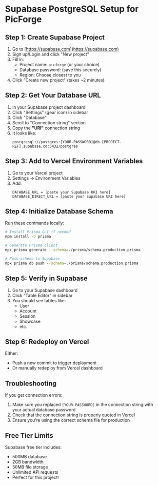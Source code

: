 # Supabase PostgreSQL Setup for PicForge

## Step 1: Create Supabase Project

1. Go to [https://supabase.com](https://supabase.com)
2. Sign up/Login and click "New project"
3. Fill in:
   - Project name: `picforge` (or your choice)
   - Database password: (save this securely)
   - Region: Choose closest to you
4. Click "Create new project" (takes ~2 minutes)

## Step 2: Get Your Database URL

1. In your Supabase project dashboard
2. Click "Settings" (gear icon) in sidebar
3. Click "Database"
4. Scroll to "Connection string" section
5. Copy the **"URI"** connection string
6. It looks like:
   ```
   postgresql://postgres:[YOUR-PASSWORD]@db.[PROJECT-REF].supabase.co:5432/postgres
   ```

## Step 3: Add to Vercel Environment Variables

1. Go to your Vercel project
2. Settings → Environment Variables
3. Add:
   ```
   DATABASE_URL = [paste your Supabase URI here]
   DATABASE_DIRECT_URL = [paste your Supabase URI here]
   ```

## Step 4: Initialize Database Schema

Run these commands locally:

```bash
# Install Prisma CLI if needed
npm install -D prisma

# Generate Prisma client
npx prisma generate --schema=./prisma/schema.production.prisma

# Push schema to Supabase
npx prisma db push --schema=./prisma/schema.production.prisma
```

## Step 5: Verify in Supabase

1. Go to your Supabase dashboard
2. Click "Table Editor" in sidebar
3. You should see tables like:
   - User
   - Account
   - Session
   - Showcase
   - etc.

## Step 6: Redeploy on Vercel

Either:
- Push a new commit to trigger deployment
- Or manually redeploy from Vercel dashboard

## Troubleshooting

If you get connection errors:
1. Make sure you replaced `[YOUR-PASSWORD]` in the connection string with your actual database password
2. Check that the connection string is properly quoted in Vercel
3. Ensure you're using the correct schema file for production

## Free Tier Limits

Supabase free tier includes:
- 500MB database
- 2GB bandwidth
- 50MB file storage
- Unlimited API requests
- Perfect for this project!